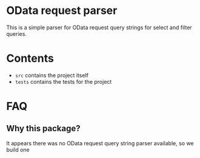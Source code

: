 # OData request parser

This is a simple parser for OData request query strings for select and filter queries.

# Contents

- `src` contains the project itself
- `tests` contains the tests for the project

# FAQ

## Why this package?

It appears there was no OData request query string parser available, so we build one